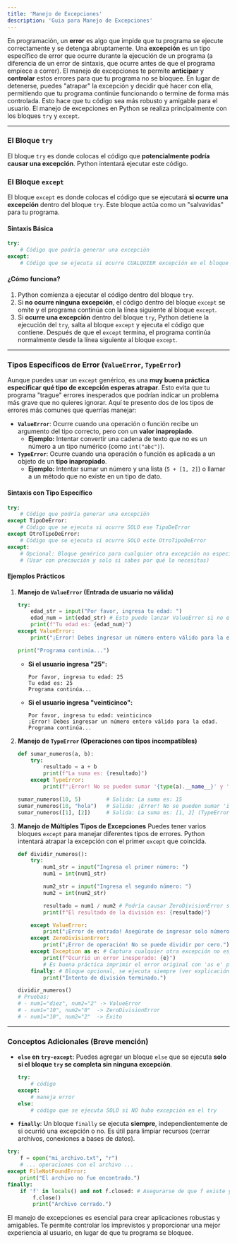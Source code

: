 ```yaml
---
title: 'Manejo de Excepciones'
description: 'Guia para Manejo de Excepciones'
---
```


En programación, un **error** es algo que impide que tu programa se ejecute correctamente y se detenga abruptamente. Una **excepción** es un tipo específico de error que ocurre durante la ejecución de un programa (a diferencia de un error de sintaxis, que ocurre antes de que el programa empiece a correr).
El manejo de excepciones te permite **anticipar** y **controlar** estos errores para que tu programa no se bloquee. En lugar de detenerse, puedes "atrapar" la excepción y decidir qué hacer con ella, permitiendo que tu programa continúe funcionando o termine de forma más controlada. Esto hace que tu código sea más robusto y amigable para el usuario.
El manejo de excepciones en Python se realiza principalmente con los bloques `try` y `except`.

---
### El Bloque `try`
El bloque `try` es donde colocas el código que **potencialmente podría causar una excepción**. Python intentará ejecutar este código.
### El Bloque `except`
El bloque `except` es donde colocas el código que se ejecutará **si ocurre una excepción** dentro del bloque `try`. Este bloque actúa como un "salvavidas" para tu programa.
#### Sintaxis Básica
```python
try:
    # Código que podría generar una excepción
except:
    # Código que se ejecuta si ocurre CUALQUIER excepción en el bloque try
```
#### ¿Cómo funciona?
1. Python comienza a ejecutar el código dentro del bloque `try`.
2. Si **no ocurre ninguna excepción**, el código dentro del bloque `except` se omite y el programa continúa con la línea siguiente al bloque `except`.
3. Si **ocurre una excepción** dentro del bloque `try`, Python detiene la ejecución del `try`, salta al bloque `except` y ejecuta el código que contiene. Después de que el `except` termina, el programa continúa normalmente desde la línea siguiente al bloque `except`.
---
### Tipos Específicos de Error (`ValueError`, `TypeError`)
Aunque puedes usar un `except` genérico, es una **muy buena práctica especificar qué tipo de excepción esperas atrapar**. Esto evita que tu programa "trague" errores inesperados que podrían indicar un problema más grave que no quieres ignorar.
Aquí te presento dos de los tipos de errores más comunes que querrías manejar:
- **`ValueError`**: Ocurre cuando una operación o función recibe un argumento del tipo correcto, pero con un **valor inapropiado**.
    - **Ejemplo:** Intentar convertir una cadena de texto que no es un número a un tipo numérico (como `int("abc")`).
- **`TypeError`**: Ocurre cuando una operación o función es aplicada a un objeto de un **tipo inapropiado**.
    - **Ejemplo:** Intentar sumar un número y una lista (`5 + [1, 2]`) o llamar a un método que no existe en un tipo de dato.
#### Sintaxis con Tipo Específico
```python
try:
    # Código que podría generar una excepción
except TipoDeError:
    # Código que se ejecuta si ocurre SOLO ese TipoDeError
except OtroTipoDeError:
    # Código que se ejecuta si ocurre SOLO este OtroTipoDeError
except:
    # Opcional: Bloque genérico para cualquier otra excepción no especificada
    # (Usar con precaución y solo si sabes por qué lo necesitas)
```
#### Ejemplos Prácticos
1. **Manejo de `ValueError` (Entrada de usuario no válida)**
    ```python
    try:
        edad_str = input("Por favor, ingresa tu edad: ")
        edad_num = int(edad_str) # Esto puede lanzar ValueError si no es un número
        print(f"Tu edad es: {edad_num}")
    except ValueError:
        print("¡Error! Debes ingresar un número entero válido para la edad.")
    
    print("Programa continúa...")
    ```
    - **Si el usuario ingresa "25":**
        ```
        Por favor, ingresa tu edad: 25
        Tu edad es: 25
        Programa continúa...
        ```
    - **Si el usuario ingresa "veinticinco":**
        ```
        Por favor, ingresa tu edad: veinticinco
        ¡Error! Debes ingresar un número entero válido para la edad.
        Programa continúa...
        ```
        
2. **Manejo de `TypeError` (Operaciones con tipos incompatibles)**
    ```python
    def sumar_numeros(a, b):
        try:
            resultado = a + b
            print(f"La suma es: {resultado}")
        except TypeError:
            print(f"¡Error! No se pueden sumar '{type(a).__name__}' y '{type(b).__name__}'. Ambos deben ser números.")
    
    sumar_numeros(10, 5)        # Salida: La suma es: 15
    sumar_numeros(10, "hola")   # Salida: ¡Error! No se pueden sumar 'int' y 'str'. Ambos deben ser números.
    sumar_numeros([1], [2])     # Salida: La suma es: [1, 2] (TypeError no ocurre para listas, se concatenan)
    ```
3. **Manejo de Múltiples Tipos de Excepciones**
    Puedes tener varios bloques `except` para manejar diferentes tipos de errores. Python intentará atrapar la excepción con el primer `except` que coincida.
    ```python
    def dividir_numeros():
        try:
            num1_str = input("Ingresa el primer número: ")
            num1 = int(num1_str)
    
            num2_str = input("Ingresa el segundo número: ")
            num2 = int(num2_str)
    
            resultado = num1 / num2 # Podría causar ZeroDivisionError si num2 es 0
            print(f"El resultado de la división es: {resultado}")
    
        except ValueError:
            print("¡Error de entrada! Asegúrate de ingresar solo números enteros.")
        except ZeroDivisionError:
            print("¡Error de operación! No se puede dividir por cero.")
        except Exception as e: # Captura cualquier otra excepción no especificada
            print(f"Ocurrió un error inesperado: {e}")
            # Es buena práctica imprimir el error original con 'as e' para depuración
        finally: # Bloque opcional, se ejecuta siempre (ver explicación abajo)
            print("Intento de división terminado.")
    
    dividir_numeros()
    # Pruebas:
    # - num1="diez", num2="2" -> ValueError
    # - num1="10", num2="0"  -> ZeroDivisionError
    # - num1="10", num2="2"  -> Éxito
    ```
---
### Conceptos Adicionales (Breve mención)
- **`else` en `try-except`**: Puedes agregar un bloque `else` que se ejecuta **solo si el bloque `try` se completa sin ninguna excepción**.
    ```python
    try:
        # código
    except:
        # maneja error
    else:
        # código que se ejecuta SOLO si NO hubo excepción en el try
    ```
    
- **`finally`**: Un bloque `finally` se ejecuta **siempre**, independientemente de si ocurrió una excepción o no. Es útil para limpiar recursos (cerrar archivos, conexiones a bases de datos).
```python
try:
    f = open("mi_archivo.txt", "r")
    # ... operaciones con el archivo ...
except FileNotFoundError:
    print("El archivo no fue encontrado.")
finally:
    if 'f' in locals() and not f.closed: # Asegurarse de que f existe y no está cerrado
        f.close()
        print("Archivo cerrado.")
```
El manejo de excepciones es esencial para crear aplicaciones robustas y amigables. Te permite controlar los imprevistos y proporcionar una mejor experiencia al usuario, en lugar de que tu programa se bloquee.